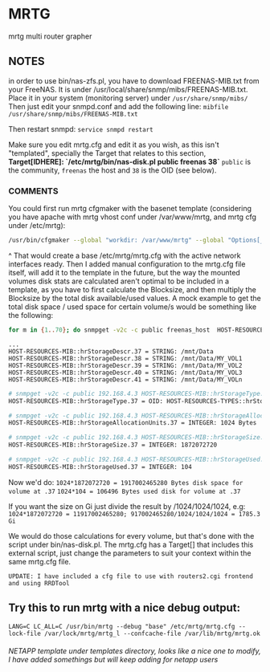 # MRTG
mrtg multi router grapher

## NOTES 
in order to use bin/nas-zfs.pl, you have to download FREENAS-MIB.txt from your FreeNAS. It is under 
/usr/local/share/snmp/mibs/FREENAS-MIB.txt. Place it in your system (monitoring server) under
`/usr/share/snmp/mibs/`
Then just edit your snmpd.conf and add the following line:
`mibfile /usr/share/snmp/mibs/FREENAS-MIB.txt`

Then restart snmpd:
`service snmpd restart`

Make sure you edit mrtg.cfg and edit it as you wish, as this isn't "templated", specially the Target that relates to this section,
**Target[IDHERE]: \`/etc/mrtg/bin/nas-disk.pl public freenas 38\`**
`public` is the community, `freenas` the host and `38` is the OID (see below).

### COMMENTS
You could first run mrtg cfgmaker with the basenet template (considering you have apache with mrtg vhost conf under /var/www/mrtg, and mrtg cfg under /etc/mrtg):
```bash
/usr/bin/cfgmaker --global "workdir: /var/www/mrtg" --global "Options[_]: growright" --global 'Interval: 5' --global 'Refresh: 300' --if-template=basenet.template '--if-filter=$if_admin && $default_iftype' --output /etc/mrtg/mrtg.cfg public@freenas
```
^ That would create a base /etc/mrtg/mrtg.cfg with the active network interfaces ready. Then I added manual configuration to the mrtg.cfg file itself, will add it to the template in the future, but the way the mounted volumes disk stats are calculated aren't optimal to be included in a template, as you have to first calculate the Blocksize, and then multiply the Blocksize by the total disk available/used values. A mock example to get the total disk space / used space for certain volume/s would be something like the following:
```bash
for m in {1..70}; do snmpget -v2c -c public freenas_host  HOST-RESOURCES-MIB::hrStorageDescr.$m; done
```

```
...
HOST-RESOURCES-MIB::hrStorageDescr.37 = STRING: /mnt/Data
HOST-RESOURCES-MIB::hrStorageDescr.38 = STRING: /mnt/Data/MY_VOL1
HOST-RESOURCES-MIB::hrStorageDescr.39 = STRING: /mnt/Data/MY_VOL2
HOST-RESOURCES-MIB::hrStorageDescr.40 = STRING: /mnt/Data/MY_VOL3
HOST-RESOURCES-MIB::hrStorageDescr.41 = STRING: /mnt/Data/MY_VOLn
```
```bash
# snmpget -v2c -c public 192.168.4.3 HOST-RESOURCES-MIB::hrStorageType.37
HOST-RESOURCES-MIB::hrStorageType.37 = OID: HOST-RESOURCES-TYPES::hrStorageFixedDisk
```
```bash
# snmpget -v2c -c public 192.168.4.3 HOST-RESOURCES-MIB::hrStorageAllocationUnits.37
HOST-RESOURCES-MIB::hrStorageAllocationUnits.37 = INTEGER: 1024 Bytes
```
```bash
# snmpget -v2c -c public 192.168.4.3 HOST-RESOURCES-MIB::hrStorageSize.37
HOST-RESOURCES-MIB::hrStorageSize.37 = INTEGER: 1872072720
```
```bash
# snmpget -v2c -c public 192.168.4.3 HOST-RESOURCES-MIB::hrStorageUsed.37
HOST-RESOURCES-MIB::hrStorageUsed.37 = INTEGER: 104
```

Now we'd do:
`1024*1872072720 = 1917002465280 Bytes disk space for volume at .37`
`1024*104 = 106496 Bytes used disk for volume at .37`

If you want the size on Gi just divide the result by /1024/1024/1024, e.g: 
`1024*1872072720 = 11917002465280; 917002465280/1024/1024/1024 = 1785.3 Gi`

We would do those calculations for every volume, but that's done with the script under bin/nas-disk.pl. The mrtg.cfg has a Target[] that includes this external script, just change the parameters to suit your context within the same mrtg.cfg file.

```
UPDATE: I have included a cfg file to use with routers2.cgi frontend and using RRDTool
```
## Try this to run mrtg with a nice debug output:
`LANG=C LC_ALL=C /usr/bin/mrtg --debug "base" /etc/mrtg/mrtg.cfg --lock-file /var/lock/mrtg/mrtg_l --confcache-file /var/lib/mrtg/mrtg.ok`

###### NETAPP template under templates directory, looks like a nice one to modify, I have added somethings but will keep adding for netapp users

